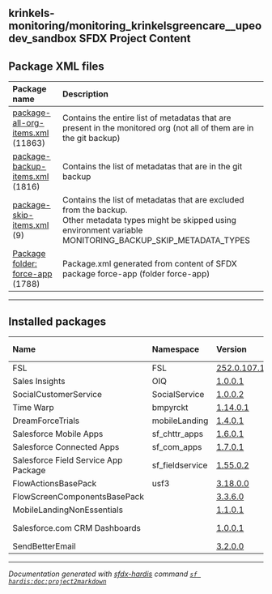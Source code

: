 ## krinkels-monitoring/monitoring_krinkelsgreencare__upeodev_sandbox SFDX Project Content

## Package XML files

| Package name | Description |
| :----------- | :---------- |
| [package-all-org-items.xml](package-all-org-items.xml.md) (11863) | Contains the entire list of metadatas that are present in the monitored org (not all of them are in the git backup) |
| [package-backup-items.xml](package-backup-items.xml.md) (1816) | Contains the list of metadatas that are in the git backup |
| [package-skip-items.xml](package-skip-items.xml.md) (9) | Contains the list of metadatas that are excluded from the backup.<br/>Other metadata types might be skipped using environment variable MONITORING_BACKUP_SKIP_METADATA_TYPES |
| [Package folder: force-app](force-app-package.xml.md) (1788) | Package.xml generated from content of SFDX package force-app (folder force-app) |

___

## Installed packages

| Name  | Namespace | Version | Version Name |
| :---- | :-------- | :------ | :----------: | 
| FSL | FSL | [252.0.107.1](https://test.salesforce.com/packaging/installPackage.apexp?p0=04tKX000000Q4u1YAC) | Winter 2025 |
| Sales Insights | OIQ | [1.0.0.1](https://test.salesforce.com/packaging/installPackage.apexp?p0=04t58000000SGw3AAG) | 1.0 |
| SocialCustomerService | SocialService | [1.0.0.2](https://test.salesforce.com/packaging/installPackage.apexp?p0=04ti0000000QzQyAAK) | Winter 2013 |
| Time Warp | bmpyrckt | [1.14.0.1](https://test.salesforce.com/packaging/installPackage.apexp?p0=04t2w000009gtDFAAY) | Ross |
| DreamForceTrials | mobileLanding | [1.4.0.1](https://test.salesforce.com/packaging/installPackage.apexp?p0=04t0b000001DkOeAAK) | Spring 2018 |
| Salesforce Mobile Apps | sf_chttr_apps | [1.6.0.1](https://test.salesforce.com/packaging/installPackage.apexp?p0=04t30000001AGSuAAO) | Winter '14 |
| Salesforce Connected Apps | sf_com_apps | [1.7.0.1](https://test.salesforce.com/packaging/installPackage.apexp?p0=04t30000001DUvrAAG) | Winter '16 |
| Salesforce Field Service App Package | sf_fieldservice | [1.55.0.2](https://test.salesforce.com/packaging/installPackage.apexp?p0=04tHq000000lsw7IAA) | 1.55 |
| FlowActionsBasePack | usf3 | [3.18.0.0](https://test.salesforce.com/packaging/installPackage.apexp?p0=04t8b000001ZxNVAA0) | versionName |
| FlowScreenComponentsBasePack |  | [3.3.6.0](https://test.salesforce.com/packaging/installPackage.apexp?p0=04t5G000004fz9OQAQ) | 3.3.6.0 |
| MobileLandingNonEssentials |  | [1.1.0.1](https://test.salesforce.com/packaging/installPackage.apexp?p0=04t0b000001NxJWAA0) | 1.1 |
| Salesforce.com CRM Dashboards |  | [1.0.0.1](https://test.salesforce.com/packaging/installPackage.apexp?p0=04t50000000EcdrAAC) | Summer 2011 |
| SendBetterEmail |  | [3.2.0.0](https://test.salesforce.com/packaging/installPackage.apexp?p0=04t5G0000043xtKQAQ) | versionName |

___

_Documentation generated with [sfdx-hardis](https://sfdx-hardis.cloudity.com) command [`sf hardis:doc:project2markdown`](https://sfdx-hardis.cloudity.com/hardis/doc/project2markdown/)_
